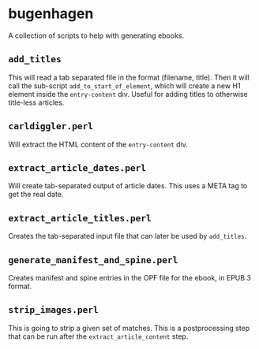 # bugenhagen

A collection of scripts to help with generating ebooks.

## `add_titles`

This will read a tab separated file in the format (filename, title).
Then it will call the sub-script `add_to_start_of_element`, which will create
a new H1 element inside the `entry-content` div.
Useful for adding titles to otherwise title-less articles.

## `carldiggler.perl`

Will extract the HTML content of the `entry-content` div.

## `extract_article_dates.perl`

Will create tab-separated output of article dates.  This uses a META tag
to get the real date.

## `extract_article_titles.perl`

Creates the tab-separated input file that can later be used by `add_titles`.

## `generate_manifest_and_spine.perl`

Creates manifest and spine entries in the OPF file for the ebook, in EPUB 3
format.

## `strip_images.perl`

This is going to strip a given set of matches.  This is a postprocessing step
that can be run after the `extract_article_content` step.
